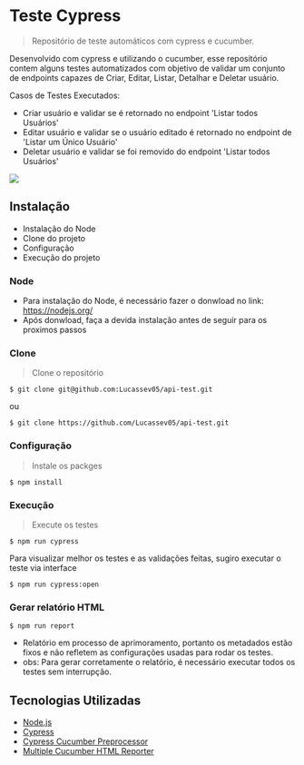 # Teste Cypress
> Repositório de teste automáticos com cypress e cucumber.


Desenvolvido com cypress e utilizando o cucumber, esse repositório contem alguns testes automatizados com objetivo de validar um conjunto de endpoints capazes de Criar,
Editar, Listar, Detalhar e Deletar usuário.

Casos de Testes Executados:
- Criar usuário e validar se é retornado no endpoint 'Listar todos Usuários'
- Editar usuário e validar se o usuário editado é retornado no endpoint de 'Listar um Único Usuário'
- Deletar usuário e validar se foi removido do endpoint 'Listar todos Usuários'

![](../header.png)

## Instalação

- Instalação do Node
- Clone do projeto
- Configuração
- Execução do projeto

### Node

- Para instalação do Node, é necessário fazer o donwload no link: https://nodejs.org/
- Após donwload, faça a devida instalação antes de seguir para os proximos passos

### Clone

> Clone o repositório

```shell
$ git clone git@github.com:Lucassev05/api-test.git
```
ou

```shell
$ git clone https://github.com/Lucassev05/api-test.git
```

### Configuração

> Instale os packges

```shell
$ npm install
```

### Execução
> Execute os testes

```shell
$ npm run cypress
```

Para visualizar melhor os testes e as validações feitas, sugiro executar o teste via interface
```shell
$ npm run cypress:open
```

### Gerar relatório HTML
```shell
$ npm run report
```
- Relatório em processo de aprimoramento, portanto os metadados estão fixos e não refletem as configurações usadas para rodar os testes.
- obs: Para gerar corretamente o relatório, é necessário executar todos os testes sem interrupção.

## Tecnologias Utilizadas
- <a href="https://nodejs.org/" target="_blank">Node.js</a>
- <a href="https://www.cypress.io/" target="_blank">Cypress</a>
- <a href="https://github.com/TheBrainFamily/cypress-cucumber-preprocessor" target="_blank">Cypress Cucumber Preprocessor</a>
- <a href="https://github.com/wswebcreation/multiple-cucumber-html-reporter" target="_blank">Multiple Cucumber HTML Reporter</a>
